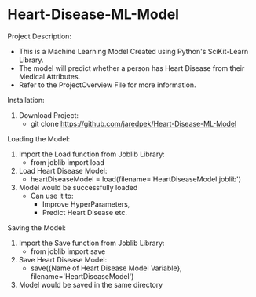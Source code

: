 # Heart-Disease-ML-Model
Project Description:
- This is a Machine Learning Model Created using Python's SciKit-Learn Library.
- The model will predict whether a person has Heart Disease from their Medical Attributes.
- Refer to the ProjectOverview File for more information.

Installation:
1. Download Project:
    - git clone https://github.com/jaredpek/Heart-Disease-ML-Model

Loading the Model:
1. Import the Load function from Joblib Library:
    - from joblib import load
2. Load Heart Disease Model:
    - heartDiseaseModel = load(filename='HeartDiseaseModel.joblib')
3. Model would be successfully loaded
    - Can use it to:
        - Improve HyperParameters,
        - Predict Heart Disease etc.

Saving the Model:
1. Import the Save function from Joblib Library:
    - from joblib import save
2. Save Heart Disease Model:
    - save({Name of Heart Disease Model Variable}, filename='HeartDiseaseModel')
3. Model would be saved in the same directory
